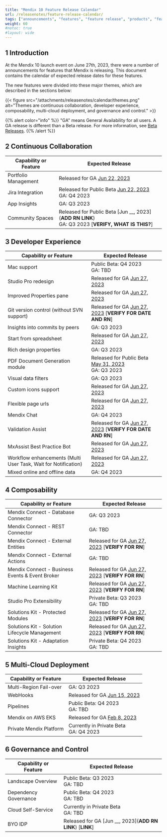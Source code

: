 ```yaml
---
title: "Mendix 10 Feature Release Calendar"
url: /releasenotes/feature-release-calendar/
tags: ["announcements", "features", "feature release", "products", "features and products", "calendar", "new", "mendix 10", "mx10"]
weight: 60
#notoc: true
#layout: wide
---
```


## 1 Introduction

At the Mendix 10 launch event on June 27th, 2023, there were a number of announcements for features that Mendix is releasing. This document contains the calendar of expected release dates for these features.

The new features were divided into these major themes, which are described in the sections below:

{{< figure src="/attachments/releasenotes/calendar/themes.png" alt="Themes are continuous collaboration, developer experience, composability, multi-cloud deployment, and governance and control." >}}

{{% alert color="info" %}}
"GA" means General Availability for all users. A GA release is different than a Beta release. For more information, see [Beta Releases](/releasenotes/beta-features/).
{{% /alert %}}

## 2 Continuous Collaboration

| Capability or Feature | Expected Release |
| --- | --- |
| Portfolio Management | Released for GA [Jun 22, 2023](/releasenotes/developer-portal/#june-22nd-2023) |
| Jira Integration | Released for Public Beta [Jun 22, 2023](/releasenotes/developer-portal/#june-22nd-2023)<br>GA: Q4 2023 |
| App Insights | GA: Q3 2023 |
| Community Spaces | Released for Public Beta [Jun __, 2023](**ADD RN LINK**)<br>GA: Q3 2023 [**VERIFY, WHAT IS THIS?**] | 

## 3 Developer Experience

| Capability or Feature | Expected Release |
| --- | --- |
| Mac support | Public Beta: Q4 2023<br>GA: TBD |
| Studio Pro redesign | Released for GA [Jun 27, 2023](/releasenotes/studio-pro/10.0/) |
| Improved Properties pane | Released for GA [Jun 27, 2023](/releasenotes/studio-pro/10.0/) |
| Git version control (without SVN support) | Released for GA [Jun 27, 2023](/releasenotes/studio-pro/10.0/) [**VERIFY FOR DATE AND RN**] |
| Insights into commits by peers| GA: Q3 2023 |
| Start from spreadsheet | Released for GA [Jun 27, 2023](/releasenotes/studio-pro/10.0/) |
| Rich design properties | GA: Q3 2023 |
| PDF Document Generation module | Released for Public Beta [May 31, 2023](/appstore/modules/document-generation/)<br>GA: Q3 2023 |
| Visual data filters | GA: Q3 2023 |
| Custom icons support | Released for GA [Jun 27, 2023](/releasenotes/studio-pro/10.0/) |
| Flexible page urls | Released for GA [Jun 27, 2023](/releasenotes/studio-pro/10.0/) |
| Mendix Chat | GA: Q4 2023 |
| Validation Assist | Released for GA [Jun 27, 2023](/releasenotes/studio-pro/10.0/) [**VERIFY FOR DATE AND RN**] |
| MxAssist Best Practice Bot | Released for GA [Jun 27, 2023](/releasenotes/studio-pro/10.0/) |
| Workflow enhancements (Multi User Task, Wait for Notification) | Released for GA [Jun 27, 2023](/releasenotes/studio-pro/10.0/) |
| Mixed online and offline data | GA: Q4 2023 |

## 4 Composability

| Capability or Feature | Expected Release |
| --- | --- |
| Mendix Connect - Database Connector | GA: Q3 2023 |
| Mendix Connect - REST Connector | GA: TBD |
| Mendix Connect - External Entities | Released for GA [Jun 27, 2023](/releasenotes/studio-pro/10.0/) [**VERIFY FOR RN**] |
| Mendix Connect - External Actions | GA: TBD |
| Mendix Connect - Business Events & Event Broker | Released for GA [Jun 27, 2023](/releasenotes/studio-pro/10.0/) [**VERIFY FOR RN**] |
| Machine Learning Kit | Released for GA [Jun 27, 2023](/releasenotes/studio-pro/10.0/) [**VERIFY FOR RN**] |
| Studio Pro Extensibility | Private Beta: Q3 2023<br>GA: TBD |
| Solutions Kit - Protected Modules | Released for GA [Jun 27, 2023](/releasenotes/studio-pro/10.0/) [**VERIFY FOR RN**] |
| Solutions Kit - Solution Lifecycle Management | Released for GA [Jun 27, 2023](/releasenotes/studio-pro/10.0/) [**VERIFY FOR RN**] |
| Solutions Kit - Adaptation Insights | Private Beta: Q4 2023<br>GA: TBD |

## 5 Multi-Cloud Deployment

| Capability or Feature | Expected Release |
| --- | --- |
| Multi-Region Fail-over | GA: Q3 2023 |
| WebHooks | Released for GA [Jun 15, 2023](/releasenotes/developer-portal/mendix-cloud/#june-15th-2023) |
| Pipelines | Public Beta: Q4 2023<br>GA: TBD |
| Mendix on AWS EKS | Released for GA [Feb 8, 2023](/releasenotes/developer-portal/mendix-for-private-cloud/#february-8th-2023) |
| Private Mendix Platform | Currently in Private Beta<br>GA: Q4 2023   |

## 6 Governance and Control

| Capability or Feature | Expected Release |
| --- | --- |
| Landscape Overview | Public Beta: Q3 2023<br>GA: TBD |
| Dependency Governance | Public Beta: Q4 2023<br>GA: TBD |
| Cloud Self-Service | Currently in Private Beta<br>GA: TBD |
| BYO IDP |  Released for GA [Jun __, 2023](**ADD RN LINK**) [**LINK**] |